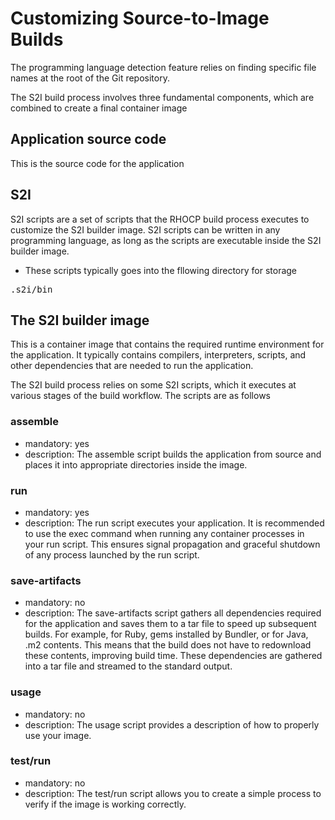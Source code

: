 # Customizing Source-to-Image Builds

The programming language detection feature relies on finding specific file names at the root of the Git repository.

The S2I build process involves three fundamental components, which are combined to create a final container image

## Application source code
This is the source code for the application

## S2I
S2I scripts are a set of scripts that the RHOCP build process executes to customize the S2I builder image. S2I scripts can be written in any programming language, as long as the scripts are executable inside the S2I builder image.
- These scripts typically goes into the fllowing directory for storage
<pre>
.s2i/bin
</pre>

## The S2I builder image
This is a container image that contains the required runtime environment for the application. It typically contains compilers, interpreters, scripts, and other dependencies that are needed to run the application.

The S2I build process relies on some S2I scripts, which it executes at various stages of the build workflow. The scripts are as follows 

### assemble
- mandatory: yes
- description: The assemble script builds the application from source and places it into appropriate directories inside the image.

### run
- mandatory: yes
- description: The run script executes your application. It is recommended to use the exec command when running any container processes in your run script. This ensures signal propagation and graceful shutdown of any process launched by the run script.

### save-artifacts
- mandatory: no
- description: The save-artifacts script gathers all dependencies required for the application and saves them to a tar file to speed up subsequent builds. For example, for Ruby, gems installed by Bundler, or for Java, .m2 contents. This means that the build does not have to redownload these contents, improving build time. These dependencies are gathered into a tar file and streamed to the standard output.

### usage 
- mandatory: no
- description: The usage script provides a description of how to properly use your image.

### test/run
- mandatory: no
- description: The test/run script allows you to create a simple process to verify if the image is working correctly.
